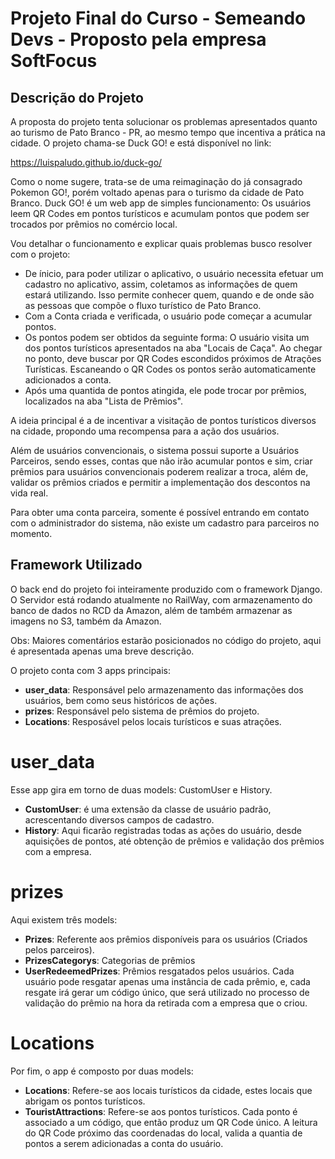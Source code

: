 # Projeto Final do Curso - Semeando Devs - Proposto pela empresa SoftFocus

## Descrição do Projeto

A proposta do projeto tenta solucionar os problemas apresentados quanto ao turismo de Pato Branco - PR, ao mesmo tempo que incentiva a prática na cidade. O projeto chama-se Duck GO! e está disponível no link: 

https://luispaludo.github.io/duck-go/

Como o nome sugere, trata-se de uma reimaginação do já consagrado Pokemon GO!, porém voltado apenas para o turismo da cidade de Pato Branco. Duck GO! é um web app de simples funcionamento: Os usuários leem QR Codes em pontos turísticos e acumulam pontos que podem ser trocados por prêmios no comércio local.

Vou detalhar o funcionamento e explicar quais problemas busco resolver com o projeto:

- De ínicio, para poder utilizar o aplicativo, o usuário necessita efetuar um cadastro no aplicativo, assim, coletamos as informações de quem estará utilizando. Isso permite conhecer quem, quando e de onde são as pessoas que compõe o fluxo turístico de Pato Branco.
- Com a Conta criada e verificada, o usuário pode começar a acumular pontos.
- Os pontos podem ser obtidos da seguinte forma: O usuário visita um dos pontos turísticos apresentados na aba "Locais de Caça". Ao chegar no ponto, deve buscar por QR Codes escondidos próximos de Atrações Turísticas. Escaneando o QR Codes os pontos serão automaticamente adicionados a conta.
- Após uma quantida de pontos atingida, ele pode trocar por prêmios, localizados na aba "Lista de Prêmios".

A ideia principal é a de incentivar a visitação de pontos turísticos diversos na cidade, propondo uma recompensa para a ação dos usuários.

Além de usuários convencionais, o sistema possui suporte a Usuários Parceiros, sendo esses, contas que não irão acumular pontos e sim, criar prêmios para usuários convencionais poderem realizar a troca, além de, validar os prêmios criados e permitir a implementação dos descontos na vida real.

Para obter uma conta parceira, somente é possível entrando em contato com o administrador do sistema, não existe um cadastro para parceiros no momento.

## Framework Utilizado

O back end do projeto foi inteiramente produzido com o framework Django. O Servidor está rodando atualmente no RailWay, com armazenamento do banco de dados no RCD da Amazon, além de também armazenar as imagens no S3, também da Amazon.

Obs: Maiores comentários estarão posicionados no código do projeto, aqui é apresentada apenas uma breve descrição.

O projeto conta com 3 apps principais:

- **user_data**: Responsável pelo armazenamento das informações dos usuários, bem como seus históricos de ações.
- **prizes**: Responsável pelo sistema de prêmios do projeto.
- **Locations**: Resposável pelos locais turísticos e suas atrações.

# user_data

Esse app gira em torno de duas models: CustomUser e History.

- **CustomUser**: é uma extensão da classe de usuário padrão, acrescentando diversos campos de cadastro. 
- **History**: Aqui ficarão registradas todas as ações do usuário, desde aquisições de pontos, até obtenção de prêmios e validação dos prêmios com a empresa.

# prizes

Aqui existem três models:

- **Prizes**: Referente aos prêmios disponíveis para os usuários (Criados pelos parceiros).
- **PrizesCategorys**: Categorias de prêmios
- **UserRedeemedPrizes**: Prêmios resgatados pelos usuários. Cada usuário pode resgatar apenas uma instância de cada prêmio, e, cada resgate irá gerar um código único, que será utilizado no processo de validação do prêmio na hora da retirada com a empresa que o criou.

# Locations

Por fim, o app é composto por duas models:

- **Locations**: Refere-se aos locais turísticos da cidade, estes locais que abrigam os pontos turísticos.
- **TouristAttractions**: Refere-se aos pontos turísticos. Cada ponto é associado a um código, que então produz um QR Code único. A leitura do QR Code próximo das coordenadas do local, valida a quantia de pontos a serem adicionadas a conta do usuário.






